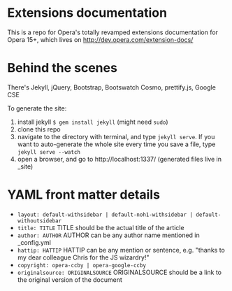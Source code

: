 # Extensions documentation

This is a repo for Opera's totally revamped extensions documentation for Opera 15+, which lives on http://dev.opera.com/extension-docs/

# Behind the scenes

There's Jekyll, jQuery, Bootstrap, Bootswatch Cosmo, prettify.js, Google CSE

To generate the site:

1. install jekyll `$ gem install jekyll` (might need `sudo`)
2. clone this repo
3. navigate to the directory with terminal, and type `jekyll serve`. If you want to auto-generate the whole site every time you save a file, type `jekyll serve --watch`
4. open a browser, and go to http://localhost:1337/ (generated files live in _site)


# YAML front matter details

* `layout: default-withsidebar | default-noh1-withsidebar | default-withoutsidebar`
* `title: TITLE` TITLE should be the actual title of the article
* `author: AUTHOR` AUTHOR can be any author name mentioned in _config.yml
* `hattip: HATTIP` HATTIP can be any mention or sentence, e.g. "thanks to my dear colleague Chris for the JS wizardry!"
* `copyright: opera-ccby | opera-google-ccby`
* `originalsource: ORIGINALSOURCE` ORIGINALSOURCE should be a link to the original version of the document